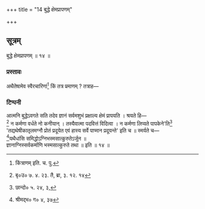 +++
title = "14 बुद्धे क्षेमप्रापणम्"

+++
## सूत्रम्
बुद्धे क्षेमप्रापणम् ॥ १४ ॥  
### प्रस्तावः
अथैतेषामेव स्वैरचारिणां[^१] किं तत्र प्रमाणम् ? तत्राह—  
### टिप्पनी
आत्मनि बुद्धेऽवगते सति तदेव ज्ञानं सर्वमशुभं प्रक्षाल्य क्षेमं प्रापयति । श्रयते हि—  
[^२] न कर्मणा वर्धते नो कनीयान् । तस्यैवात्मा पदवित्तं विदित्वा । न कर्मणा लिप्यते पापकेने'ति[^३] 'तद्यथेषीकातृलमग्नौ प्रोतं प्रदूयेत एवं हास्य सर्वे पाप्मान प्रदूयन्ते' इति च ॥ स्मर्यते च—  
[^४]यथैधांसि समिद्धोऽग्निभस्मसात्कुरुतेऽर्जुन ॥  
ज्ञानाग्निस्सर्वकर्माणि भस्मसात्कुरुते तथा ॥ इति ॥ १४ ॥  

[^१]: किंत्राणम् इति. च. पु.  

[^२]: बृ०उ० ७. ४. २३. तै, ब्रा, ३. १२. १४  

[^३]: छान्दो० ५. २४, ३,  

[^४]: श्रीमद्भ० ग० ४, ३७  
